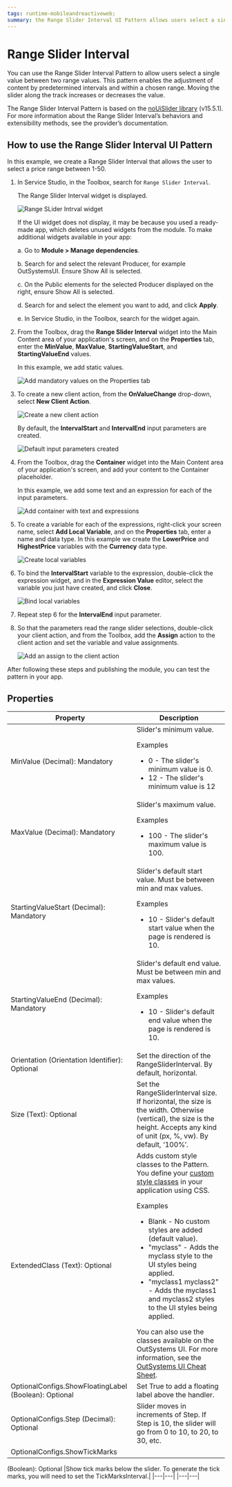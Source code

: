 ```yaml
---
tags: runtime-mobileandreactiveweb;  
summary: the Range Slider Interval UI Pattern allows users select a single value between two range values.
---
```


# Range Slider Interval

You can use the Range Slider Interval Pattern to allow users select a single value between two range values. This pattern enables the adjustment of content by predetermined intervals and within a chosen range. Moving the slider along the track increases or decreases the value.

<div class="info" markdown="1">
 
The Range Slider Interval Pattern is based on the [noUiSlider library](https://refreshless.com/nouislider/) (v15.5.1). For more information about the Range Slider Interval’s behaviors and extensibility methods, see the provider’s documentation.  
 
</div>

## How to use the Range Slider Interval UI Pattern

In this example, we create a Range Slider Interval that allows the user to select a price range between 1-50.

1. In Service Studio, in the Toolbox, search for `Range Slider Interval`.

    The Range Slider Interval widget is displayed.

    ![Range SLider Intrval widget](images/rangesliderinterval-widget-ss.png)

    If the UI widget does not display, it may be because you used a ready-made app, which deletes unused widgets from the module. To make additional widgets available in your app:

    a. Go to **Module > Manage dependencies**.

    b. Search for and select the relevant Producer, for example OutSystemsUI. Ensure Show All is selected. 

    c. On the Public elements for the selected Producer displayed on the right, ensure Show All is selected.
    
    d. Search for and select the element you want to add, and click **Apply**. 
    
    e. In Service Studio, in the Toolbox, search for the widget again.

1. From the Toolbox, drag the **Range Slider Interval** widget into the Main Content area of your application's screen, and on the **Properties** tab, enter the **MinValue**, **MaxValue**, **StartingValueStart**, and **StartingValueEnd** values. 

    In this example, we add static values.

    ![Add mandatory values on the Properties tab](images/rangesliderinterval-dragwidget-ss.png)

1. To create a new client action, from the **OnValueChange** drop-down, select **New Client Action**.

    ![Create a new client action](images/rangesliderinterval-clientaction-ss.png)

    By default, the **IntervalStart** and **IntervalEnd** input parameters are created.

    ![Default input parameters created](images/rangesliderinterval-inputparameters-ss.png)

1. From the Toolbox, drag the **Container** widget into the Main Content area of your application's screen, and add your content to the Container placeholder. 

    In this example, we add some text and an expression for each of the input parameters.

    ![Add container with text and expressions](images/rangesliderinterval-container-ss.png)

1. To create a variable for each of the expressions, right-click your screen name, select **Add Local Variable**, and on the **Properties** tab, enter a name and data type. In this example we create the **LowerPrice** and **HighestPrice** variables with the **Currency** data type.

    ![Create local variables](images/rangesliderinterval-locvar-ss.png)

1. To bind the **IntervalStart** variable to the expression, double-click the expression widget, and in the **Expression Value** editor, select the variable you just have created, and click **Close**.

    ![Bind local variables](images/rangesliderinterval-bindvar-ss.png)

1. Repeat step 6 for the **IntervalEnd** input parameter.

1. So that the parameters read the range slider selections, double-click your client action, and from the Toolbox, add the **Assign** action to the client action and set the variable and value assignments.

    ![Add an assign to the client action](images/rangesliderinterval-assign-ss.png)

After following these steps and publishing the module, you can test the pattern in your app.

## Properties

| Property | Description |
|---|---|
| MinValue (Decimal): Mandatory  |  Slider's minimum value. <p>Examples <ul><li>0 - The slider's minimum value is 0.</li><li>12 - The slider's minimum value is 12</li> </ul></p> |
| MaxValue (Decimal): Mandatory  |  Slider's maximum value. <p>Examples <ul><li>100 - The slider's maximum value is 100.</li></ul></p> |
| StartingValueStart (Decimal): Mandatory | Slider's default start value. Must be between min and max values. <p>Examples <ul><li>10 - Slider's default start value when the page is rendered is 10.</li></ul></p> |
| StartingValueEnd (Decimal): Mandatory | Slider's default end value. Must be between min and max values. <p>Examples <ul><li>10 - Slider's default end value when the page is rendered is 10.</li></ul></p> |
|Orientation (Orientation Identifier): Optional|Set the direction of the RangeSliderInterval. By default, horizontal.|
|Size (Text): Optional|Set the RangeSliderInterval size. If horizontal, the size is the width. Otherwise (vertical), the size is the height.  Accepts any kind of unit (px, %, vw). By default, ‘100%’.|
| ExtendedClass (Text): Optional | Adds custom style classes to the Pattern. You define your [custom style classes](../../../../../develop/ui/look-feel/css.md) in your application using CSS. <p>Examples <ul><li>Blank - No custom styles are added (default value).</li><li>"myclass" - Adds the myclass style to the UI styles being applied.</li><li>"myclass1 myclass2" - Adds the myclass1 and myclass2 styles to the UI styles being applied.</li></ul></p>You can also use the classes available on the OutSystems UI. For more information, see the [OutSystems UI Cheat Sheet](https://outsystemsui.outsystems.com/OutSystemsUIWebsite/CheatSheet). |
|OptionalConfigs.ShowFloatingLabel (Boolean): Optional|Set True to add a floating label above the handler.|
|OptionalConfigs.Step (Decimal): Optional|Slider moves in increments of Step. If Step is 10, the slider will go from 0 to 10, to 20, to 30, etc.|
|OptionalConfigs.ShowTickMarks
 (Boolean): Optional
|Show tick marks below the slider. To generate the tick marks, you will need to set the TickMarksInterval.|
|---|---|
|---|---|

